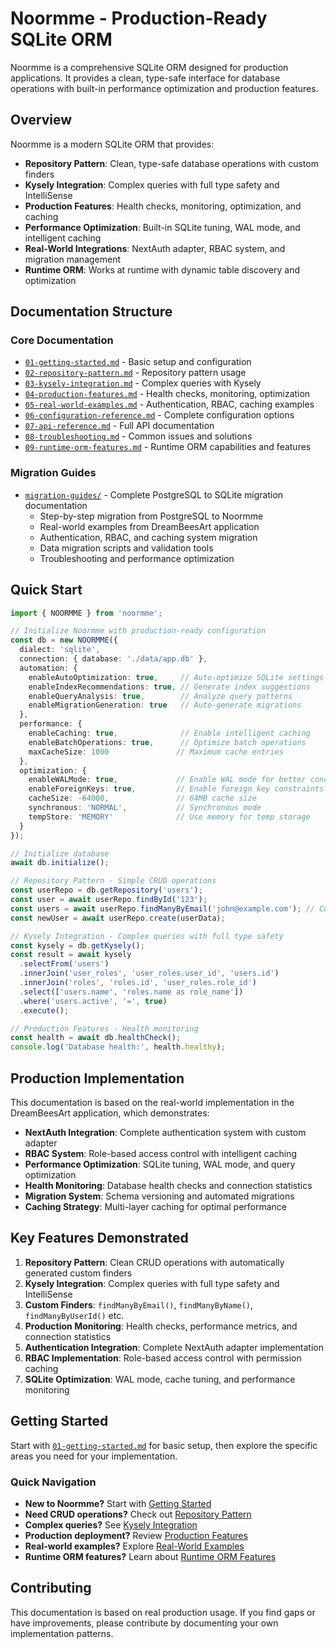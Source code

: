 # Noormme - Production-Ready SQLite ORM

Noormme is a comprehensive SQLite ORM designed for production applications. It provides a clean, type-safe interface for database operations with built-in performance optimization and production features.

## Overview

Noormme is a modern SQLite ORM that provides:
- **Repository Pattern**: Clean, type-safe database operations with custom finders
- **Kysely Integration**: Complex queries with full type safety and IntelliSense
- **Production Features**: Health checks, monitoring, optimization, and caching
- **Performance Optimization**: Built-in SQLite tuning, WAL mode, and intelligent caching
- **Real-World Integrations**: NextAuth adapter, RBAC system, and migration management
- **Runtime ORM**: Works at runtime with dynamic table discovery and optimization

## Documentation Structure

### Core Documentation
- [`01-getting-started.md`](./01-getting-started.md) - Basic setup and configuration
- [`02-repository-pattern.md`](./02-repository-pattern.md) - Repository pattern usage
- [`03-kysely-integration.md`](./03-kysely-integration.md) - Complex queries with Kysely
- [`04-production-features.md`](./04-production-features.md) - Health checks, monitoring, optimization
- [`05-real-world-examples.md`](./05-real-world-examples.md) - Authentication, RBAC, caching examples
- [`06-configuration-reference.md`](./06-configuration-reference.md) - Complete configuration options
- [`07-api-reference.md`](./07-api-reference.md) - Full API documentation
- [`08-troubleshooting.md`](./08-troubleshooting.md) - Common issues and solutions
- [`09-runtime-orm-features.md`](./09-runtime-orm-features.md) - Runtime ORM capabilities and features

### Migration Guides
- [`migration-guides/`](./migration-guides/) - Complete PostgreSQL to SQLite migration documentation
  - Step-by-step migration from PostgreSQL to Noormme
  - Real-world examples from DreamBeesArt application
  - Authentication, RBAC, and caching system migration
  - Data migration scripts and validation tools
  - Troubleshooting and performance optimization

## Quick Start

```typescript
import { NOORMME } from 'noormme';

// Initialize Noormme with production-ready configuration
const db = new NOORMME({
  dialect: 'sqlite',
  connection: { database: './data/app.db' },
  automation: {
    enableAutoOptimization: true,     // Auto-optimize SQLite settings
    enableIndexRecommendations: true, // Generate index suggestions
    enableQueryAnalysis: true,        // Analyze query patterns
    enableMigrationGeneration: true   // Auto-generate migrations
  },
  performance: {
    enableCaching: true,              // Enable intelligent caching
    enableBatchOperations: true,      // Optimize batch operations
    maxCacheSize: 1000               // Maximum cache entries
  },
  optimization: {
    enableWALMode: true,             // Enable WAL mode for better concurrency
    enableForeignKeys: true,         // Enable foreign key constraints
    cacheSize: -64000,               // 64MB cache size
    synchronous: 'NORMAL',           // Synchronous mode
    tempStore: 'MEMORY'              // Use memory for temp storage
  }
});

// Initialize database
await db.initialize();

// Repository Pattern - Simple CRUD operations
const userRepo = db.getRepository('users');
const user = await userRepo.findById('123');
const users = await userRepo.findManyByEmail('john@example.com'); // Custom finder
const newUser = await userRepo.create(userData);

// Kysely Integration - Complex queries with full type safety
const kysely = db.getKysely();
const result = await kysely
  .selectFrom('users')
  .innerJoin('user_roles', 'user_roles.user_id', 'users.id')
  .innerJoin('roles', 'roles.id', 'user_roles.role_id')
  .select(['users.name', 'roles.name as role_name'])
  .where('users.active', '=', true)
  .execute();

// Production Features - Health monitoring
const health = await db.healthCheck();
console.log('Database health:', health.healthy);
```

## Production Implementation

This documentation is based on the real-world implementation in the DreamBeesArt application, which demonstrates:

- **NextAuth Integration**: Complete authentication system with custom adapter
- **RBAC System**: Role-based access control with intelligent caching
- **Performance Optimization**: SQLite tuning, WAL mode, and query optimization
- **Health Monitoring**: Database health checks and connection statistics
- **Migration System**: Schema versioning and automated migrations
- **Caching Strategy**: Multi-layer caching for optimal performance

## Key Features Demonstrated

1. **Repository Pattern**: Clean CRUD operations with automatically generated custom finders
2. **Kysely Integration**: Complex queries with full type safety and IntelliSense
3. **Custom Finders**: `findManyByEmail()`, `findManyByName()`, `findManyByUserId()` etc.
4. **Production Monitoring**: Health checks, performance metrics, and connection statistics
5. **Authentication Integration**: Complete NextAuth adapter implementation
6. **RBAC Implementation**: Role-based access control with permission caching
7. **SQLite Optimization**: WAL mode, cache tuning, and performance monitoring

## Getting Started

Start with [`01-getting-started.md`](./01-getting-started.md) for basic setup, then explore the specific areas you need for your implementation.

### Quick Navigation

- **New to Noormme?** Start with [Getting Started](./01-getting-started.md)
- **Need CRUD operations?** Check out [Repository Pattern](./02-repository-pattern.md)
- **Complex queries?** See [Kysely Integration](./03-kysely-integration.md)
- **Production deployment?** Review [Production Features](./04-production-features.md)
- **Real-world examples?** Explore [Real-World Examples](./05-real-world-examples.md)
- **Runtime ORM features?** Learn about [Runtime ORM Features](./09-runtime-orm-features.md)

## Contributing

This documentation is based on real production usage. If you find gaps or have improvements, please contribute by documenting your own implementation patterns.
